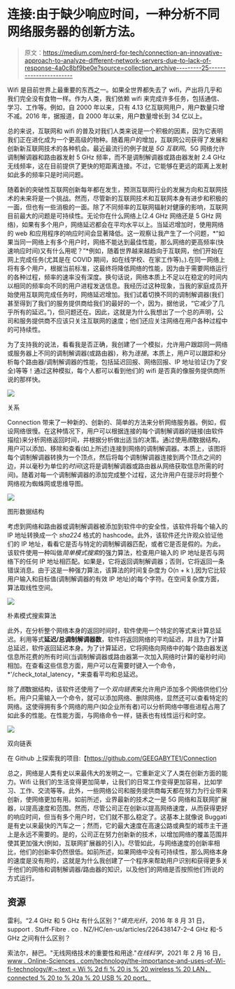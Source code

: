 # 连接:由于缺少响应时间，一种分析不同网络服务器的创新方法。

> 原文：<https://medium.com/nerd-for-tech/connection-an-innovative-approach-to-analyze-different-network-servers-due-to-lack-of-response-4a0c8bf9be0e?source=collection_archive---------25----------------------->

Wifi 是目前世界上最重要的东西之一。如果全世界都失去了 wifi，产出将几乎和我们完全没有食物一样。作为人类，我们依赖 wifi 来完成许多任务，包括通信、学习、工作等。例如，自 2000 年以来，只有 4.13 亿互联网用户，用户数量只增不减。2016 年，据报道，自 2000 年以来，用户数量增长到 34 亿以上。

总的来说，互联网和 wifi 的普及对我们人类来说是一个积极的因素，因为它表明我们正在进化成为一个更高级的物种。随着用户的增加，互联网公司获得了发展和创新新互联网技术的各种机会。最近最流行的例子就是 *5G 互联网*。5G 网络允许调制解调器和路由器发射 5 GHz 频率，而不是调制解调器或路由器发射 2.4 GHz 无线频率，这在目前提供了更快的短距离连接。不过，它能够在更远的距离上发射如此多的频率只是时间问题。

随着新的突破性互联网创新每年都在发生，预测互联网行业的发展方向和互联网技术的未来将是一个挑战。然而，尽管新的互联网技术和互联网本身有进步和积极的一面，但也有一些消极的一面。除了不同频率的互联网辐射对健康的影响，互联网目前最大的问题是可持续性。无论你在什么网络上(2.4 GHz 网络还是 5 GHz 网络)，如果有多个用户，网络延迟都会在平均水平以上。当延迟增加时，使用网络的 web 和应用程序的响应时间会显著降低。这一观察让我产生了一个问题，*“如果当同一网络上有多个用户时，网络不能达到最佳性能，那么网络的更高频率(快速响应时间)又有什么用呢？”*例如，随着世界越来越趋向于互联网，他们开始在网上完成任务(尤其是在 COVID 期间，如在线学校、在家工作等)。).在同一网络上将有多个用户，根据当前标准，这最终将降低网络的性能，因为由于需要网络运行的各种过程，频率的速率没有深度。换句话说，网络本质上不足以在稳定的时间内以相同的频率向不同的用户进程发送信息。我经历过这种现象，当我的家庭成员开始使用互联网完成任务时，网络延迟增加。我们试着切换不同的调制解调器(我们甚至得到了我们的服务提供商给我们的最好的一个，因为，据他说，“它减少了几乎所有的延迟。”)，但问题还在。因此，这就是为什么我想出了一个总的声明，公司和服务提供商不应该只关注互联网的速度；他们还应关注网络在用户各种过程中的可持续性。

为了支持我的说法，看看我是否正确，我创建了一个模拟，允许用户跟踪同一网络或服务器上不同的调制解调器(或路由器)，称为*连接*。本质上，用户可以跟踪和分析每个路由器/调制解调器的性能，包括延迟回报、网络回报、IP 地址验证(为了安全)等等！通过这种模拟，每个人都可以看到他们的 wifi 是否真的像服务提供商所说的那样快。

![](img/aab3a40da6f582a7f4cc5a18dd17df81.png)

关系

Connection 带来了一种新的、创新的、简单的方法来分析网络服务器。例如，假设网络很慢。在这种情况下，用户可以根据连接的每个调制解调器的链接(由软件描绘)来分析网络返回时间，并根据分析做出适当的决策。通过使用*图*数据结构，用户可以添加、移除和查看(如上所述)连接到网络的调制解调器。本质上，该图将每个调制解调器转换为一个顶点，然后将每个调制解调器连接到两个顶点之间的边，并以毫秒为单位的*时间*(这将是调制解调器或路由器从网络获取信息所需的时间)。随着对每一个调制解调器的添加完成整个过程，这允许用户在提示时将整个网络视为蜘蛛网或思维导图。

![](img/bd1fcdaa17d18f5362b23faa6ba807f1.png)

图形数据结构

考虑到网络和路由器或调制解调器被添加到软件中的安全性，该软件将每个输入的 IP 地址转换成一个 *sha224* 格式的 hashcode。此外，该软件还允许观众验证他们的 IP 地址，看看它是否与特定的调制解调器匹配，或者它是否是假的。为此，该软件使用一种叫做*简单模式搜索*的强力算法，检查用户输入的 IP 地址是否与网络下的任何 IP 地址相匹配。如果是，它将返回调制解调器；否则，它将返回一条错误消息。由于这是一种强力算法，该算法的时间复杂度为 O(n + k ),因为它比较用户输入和目标值(调制解调器的有效 IP 地址)的每个字符。在空间复杂度方面，算法取线性空间。

![](img/ae8e3a1246ce5836cca6c1afb09cce9b.png)

朴素模式搜索算法

此外，在分析整个网络本身的返回时间时，软件使用一个特定的等式来计算总延迟。利用等式**延迟/总调制解调器数**，软件将返回网络的平均延迟，并且为了计算总延迟，软件返回延迟本身。为了计算延迟，它将网络向网络中的每个路由器发送信息所花费的所有时间(当调制解调器或路由器第一次加入网络时计算的毫秒时间)相加。在查看这些信息方面，用户可以在需要时键入一个命令， *'/check_total_latency，*来查看平均和总延迟。

除了*图*数据结构，该软件还使用了一个*双向链表*来允许用户添加多个网络供他们分析。用户只需输入一个命令，就可以添加网络、删除网络，显然还可以查看特定的网络。这使得拥有多个网络的用户(如企业所有者)可以分析网络中哪些进程占用了如此多的性能。在性能方面，与网络命令一样，链表也有线性运行和时空。

![](img/e9f89c173cca0625c0560fd090622de8.png)

双向链表

在 Github 上探索我的项目:【https://github.com/GEEGABYTE1/Connection 

总之，网络是人类有史以来最伟大的发明之一。它重新定义了人类在创新方面的能力。Wifi 让我们的生活变得更加简单，让我们的日常工作变得更加容易，比如学习、工作、交流等等。此外，一些网络公司和服务提供商每天都在努力为行业带来创新，使网络更加有用。如前所述，业界最新的技术之一是 5G 网络和互联网扩展器，以提高速度和范围。然而，尽管公司正在创新以提高网络速度，从而获得更好的响应时间，但当有多个用户时，它们就不那么稳定了。这基本上就像说 Buggati 是有史以来最快的汽车之一；然而，它的最大速度在高速公路或典型的城市主干道上是永远不需要的。是的，公司正在努力创新新的技术，以增加网络的覆盖范围并使其更加强大(例如，互联网扩展器的引入)。尽管如此，与网络速度的创新率相比，他们的创新率仍然很低。如前所述，如果网络中没有可持续性，那么网络本身的速度是没有用的，这就是为什么我创建了一个程序来帮助用户识别和获得更多关于他们的网络和调制解调器/路由器的知识，以及他们的网络是否按照他们所说的方式运行。

## 资源

雷利。“2.4 GHz 和 5 GHz 有什么区别？”*填充光纤*，2016 年 8 月 31 日，support . Stuff-Fibre . co . NZ/HC/en-us/articles/226438147-2–4 GHz 和-5 GHz 之间有什么区别？

索法尔，赫巴。"无线网络技术的重要性和用途."*在线科学*，2021 年 2 月 16 日，[www . Online-Sciences . com/technology/the-importance-and-uses-of-Wi-fi-technology/#:~:text = Wi % 2d fi % 20 is % 20 wireless % 20 LAN，connected % 20 to % 20a % 20 USB % 20 port。](http://www.online-sciences.com/technology/the-importance-and-uses-of-wi-fi-technology/#:~:text=Wi%2DFi%20is%20wireless%20LAN,connected%20to%20a%20USB%20Port.)